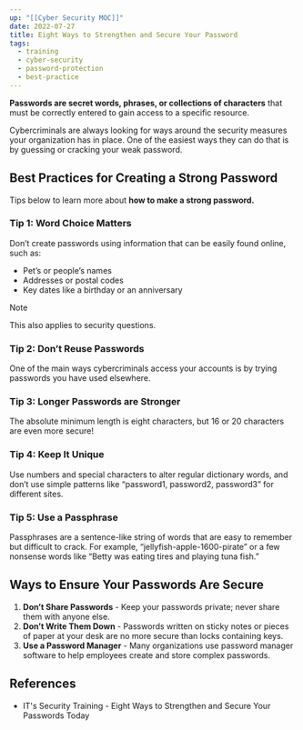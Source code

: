 ```yaml
---
up: "[[Cyber Security MOC]]"
date: 2022-07-27
title: Eight Ways to Strengthen and Secure Your Password
tags:
  - training
  - cyber-security
  - password-protection
  - best-practice
---
```

**Passwords are secret words, phrases, or collections of characters** that must be correctly entered to gain access to a specific resource.

Cybercriminals are always looking for ways around the security measures your organization has in place. One of the easiest ways they can do that is by guessing or cracking your weak password.

## Best Practices for Creating a Strong Password
Tips below to learn more about **how to make a strong password.**

### Tip 1: Word Choice Matters
Don’t create passwords using information that can be easily found online, such as:
-   Pet’s or people’s names
-   Addresses or postal codes
-   Key dates like a birthday or an anniversary

> [!note]
>This also applies to security questions.

### Tip 2: Don’t Reuse Passwords
One of the main ways cybercriminals access your accounts is by trying passwords you have used elsewhere.

### Tip 3: Longer Passwords are Stronger
The absolute minimum length is eight characters, but 16 or 20 characters are even more secure!

### Tip 4: Keep It Unique
Use numbers and special characters to alter regular dictionary words, and don’t use simple patterns like “password1, password2, password3” for different sites.

### Tip 5: Use a Passphrase
Passphrases are a sentence-like string of words that are easy to remember but difficult to crack. For example, “jellyfish-apple-1600-pirate” or a few nonsense words like “Betty was eating tires and playing tuna fish.”


## Ways to Ensure Your Passwords Are Secure
1. **Don’t Share Passwords** - Keep your passwords private; never share them with anyone else.
2. **Don’t Write Them Down** - Passwords written on sticky notes or pieces of paper at your desk are no more secure than locks containing keys.
3. **Use a Password Manager** - Many organizations use password manager software to help employees create and store complex passwords.

## References
- IT's Security Training - Eight Ways to Strengthen and Secure Your Passwords Today